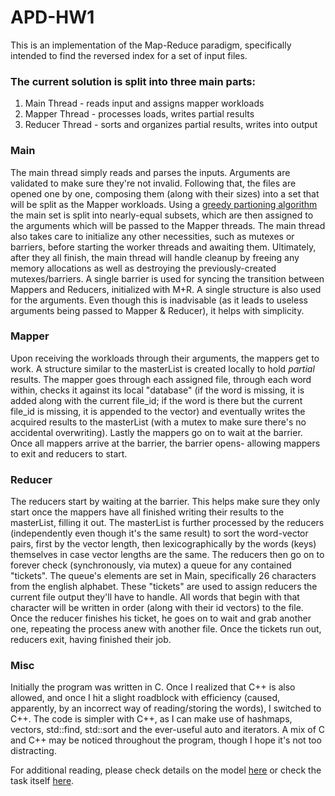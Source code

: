 # APD-HW1

This is an implementation of the Map-Reduce paradigm, specifically intended to find the reversed index for a set of input files.

### The current solution is split into three main parts:
1) Main Thread - reads input and assigns mapper workloads
2) Mapper Thread - processes loads, writes partial results
3) Reducer Thread - sorts and organizes partial results, writes into output

### Main
The main thread simply reads and parses the inputs. Arguments are validated to make sure they're not invalid. Following that, the files are opened one by one, composing them (along with their sizes) into a set that will be split as the Mapper workloads.
Using a [greedy partioning algorithm](https://en.wikipedia.org/wiki/Greedy_number_partitioning) the main set is split into nearly-equal subsets, which are then assigned to the arguments which will be passed to the Mapper threads.
The main thread also takes care to initialize any other necessities, such as mutexes or barriers, before starting the worker threads and awaiting them. Ultimately, after they all finish, the main thread will handle cleanup by freeing any memory allocations as well as destroying the previously-created mutexes/barriers.
A single barrier is used for syncing the transition between Mappers and Reducers, initialized with M+R.
A single structure is also used for the arguments. Even though this is inadvisable (as it leads to useless arguments being passed to Mapper & Reducer), it helps with simplicity.

### Mapper
Upon receiving the workloads through their arguments, the mappers get to work. A structure similar to the masterList is created locally to hold _partial_ results. The mapper goes through each assigned file, through each word within, checks it against its local "database" (if the word is missing, it is added along with the current file_id; if the word is there but the current file_id is missing, it is appended to the vector) and eventually writes the acquired results to the masterList (with a mutex to make sure there's no accidental overwriting).
Lastly the mappers go on to wait at the barrier. Once all mappers arrive at the barrier, the barrier opens- allowing mappers to exit and reducers to start.

### Reducer
The reducers start by waiting at the barrier. This helps make sure they only start once the mappers have all finished writing their results to the masterList, filling it out.
The masterList is further processed by the reducers (independently even though it's the same result) to sort the word-vector pairs, first by the vector length, then lexicographically by the words (keys) themselves in case vector lengths are the same.
The reducers then go on to forever check (synchronously, via mutex) a queue for any contained "tickets". The queue's elements are set in Main, specifically 26 characters from the english alphabet. These "tickets" are used to assign reducers the current file output they'll have to handle. All words that begin with that character will be written in order (along with their id vectors) to the file. Once the reducer finishes his ticket, he goes on to wait and grab another one, repeating the process anew with another file.
Once the tickets run out, reducers exit, having finished their job.

### Misc
Initially the program was written in C. Once I realized that C++ is also allowed, and once I hit a slight roadblock with efficiency (caused, apparently, by an incorrect way of reading/storing the words), I switched to C++. The code is simpler with C++, as I can make use of hashmaps, vectors, std::find, std::sort and the ever-useful auto and iterators.
A mix of C and C++ may be noticed throughout the program, though I hope it's not too distracting.

For additional reading, please check details on the model [here](https://static.googleusercontent.com/media/research.google.com/en//archive/mapreduce-osdi04.pdf) or check the task itself [here](https://curs.upb.ro/2024/pluginfile.php/225728/mod_resource/content/2/Tema1a.pdf).